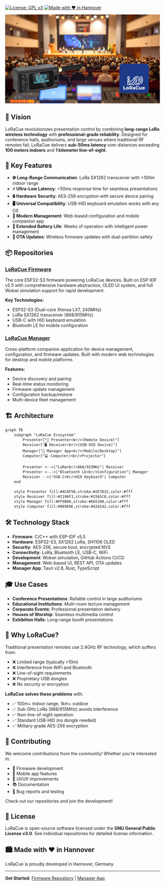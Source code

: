 [![License: GPL v3](https://img.shields.io/badge/License-GPLv3-blue.svg)](https://www.gnu.org/licenses/gpl-3.0)
[![Made with ❤️ in Hannover](https://img.shields.io/badge/Made%20with%20❤️%20in-Hannover-green.svg)](https://hannover.de)

![LoRaCue Social Media Banner](assets/socialmedia.webp)

## 🎯 Vision

LoRaCue revolutionizes presentation control by combining **long-range LoRa wireless technology** with **professional-grade reliability**. Designed for conference halls, auditoriums, and large venues where traditional RF remotes fail, LoRaCue delivers **sub-50ms latency** over distances exceeding **100 meters indoors** and **1 kilometer line-of-sight**.

## 🚀 Key Features

- **🌐 Long-Range Communication**: LoRa SX1262 transceiver with >100m indoor range
- **⚡ Ultra-Low Latency**: <50ms response time for seamless presentations
- **🔒 Hardware Security**: AES-256 encryption with secure device pairing
- **🖥️ Universal Compatibility**: USB-HID keyboard emulation works with any OS
- **📱 Modern Management**: Web-based configuration and mobile companion app
- **🔋 Extended Battery Life**: Weeks of operation with intelligent power management
- **🔄 OTA Updates**: Wireless firmware updates with dual-partition safety

## 📦 Repositories

### [LoRaCue Firmware](https://github.com/LoRaCue/loracue)
The core ESP32-S3 firmware powering LoRaCue devices. Built on ESP-IDF v5.5 with comprehensive hardware abstraction, OLED UI system, and full Wokwi simulation support for rapid development.

**Key Technologies:**
- ESP32-S3 (Dual-core Xtensa LX7, 240MHz)
- LoRa SX1262 transceiver (868/915MHz)
- USB-C with HID keyboard emulation
- Bluetooth LE for mobile configuration

### [LoRaCue Manager](https://github.com/LoRaCue/loracue-manager)
Cross-platform companion application for device management, configuration, and firmware updates. Built with modern web technologies for desktop and mobile platforms.

**Features:**
- Device discovery and pairing
- Real-time status monitoring
- Firmware update management
- Configuration backup/restore
- Multi-device fleet management

## 🏗️ Architecture

```mermaid
graph TB
    subgraph "LoRaCue Ecosystem"
        Presenter["📱 Presenter<br/>(Remote Device)"]
        Receiver["🖥️ Receiver<br/>(USB-HID Device)"]
        Manager["📲 Manager App<br/>(Mobile/Desktop)"]
        Computer["💻 Computer/<br/>Projector"]
        
        Presenter <-->|"LoRa<br/>868/915MHz"| Receiver
        Presenter <-.->|"Bluetooth LE<br/>Configuration"| Manager
        Receiver -->|"USB-C<br/>HID Keyboard"| Computer
    end
    
    style Presenter fill:#4CAF50,stroke:#2E7D32,color:#fff
    style Receiver fill:#2196F3,stroke:#1565C0,color:#fff
    style Manager fill:#FF9800,stroke:#E65100,color:#fff
    style Computer fill:#9E9E9E,stroke:#424242,color:#fff
```

## 🛠️ Technology Stack

- **Firmware**: C/C++ with ESP-IDF v5.5
- **Hardware**: ESP32-S3, SX1262 LoRa, SH1106 OLED
- **Security**: AES-256, secure boot, encrypted NVS
- **Connectivity**: LoRa, Bluetooth LE, USB-C, WiFi
- **Development**: Wokwi simulation, GitHub Actions CI/CD
- **Management**: Web-based UI, REST API, OTA updates
- **Manager App**: Tauri v2.8, Rust, TypeScript

## 🎓 Use Cases

- **Conference Presentations**: Reliable control in large auditoriums
- **Educational Institutions**: Multi-room lecture management
- **Corporate Events**: Professional presentation delivery
- **Houses of Worship**: Seamless multimedia control
- **Exhibition Halls**: Long-range booth presentations

## 🌟 Why LoRaCue?

Traditional presentation remotes use 2.4GHz RF technology, which suffers from:
- ❌ Limited range (typically <10m)
- ❌ Interference from WiFi and Bluetooth
- ❌ Line-of-sight requirements
- ❌ Proprietary USB dongles
- ❌ No security or encryption

**LoRaCue solves these problems** with:
- ✅ 100m+ indoor range, 1km+ outdoor
- ✅ Sub-GHz LoRa (868/915MHz) avoids interference
- ✅ Non-line-of-sight operation
- ✅ Standard USB-HID (no dongle needed)
- ✅ Military-grade AES-256 encryption

## 🤝 Contributing

We welcome contributions from the community! Whether you're interested in:
- 🔧 Firmware development
- 📱 Mobile app features
- 🎨 UI/UX improvements
- 📚 Documentation
- 🐛 Bug reports and testing

Check out our repositories and join the development!

## 📄 License

LoRaCue is open-source software licensed under the **GNU General Public License v3.0**. See individual repositories for detailed license information.

## 🏙️ Made with ❤️ in Hannover

LoRaCue is proudly developed in Hannover, Germany.

---

**Get Started**: [Firmware Repository](https://github.com/LoRaCue/loracue) | [Manager App](https://github.com/LoRaCue/loracue-manager)

